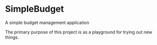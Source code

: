 SimpleBudget
============

A simple budget management application

The primary purpose of this project is as a playground for trying out new things.
